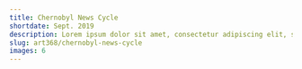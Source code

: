 ```yaml
---
title: Chernobyl News Cycle
shortdate: Sept. 2019
description: Lorem ipsum dolor sit amet, consectetur adipiscing elit, sed do eiusmod tempor incididunt ut labore et dolore magna aliqua. Ut enim ad minim veniam, quis nostrud exercitation ullamco laboris nisi ut aliquip ex ea commodo consequat.
slug: art368/chernobyl-news-cycle
images: 6
---
```

